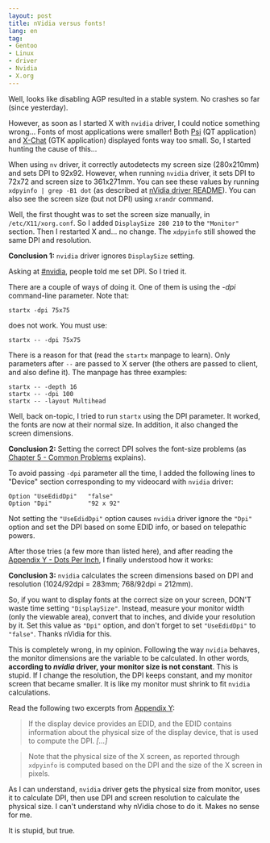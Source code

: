 ```yaml
---
layout: post
title: nVidia versus fonts!
lang: en
tag:
- Gentoo
- Linux
- driver
- Nvidia
- X.org
---
```


Well, looks like disabling AGP resulted in a stable system. No crashes so far (since yesterday).

However, as soon as I started X with `nvidia` driver, I could notice something wrong… Fonts of most applications were smaller! Both [Psi](http://psi-im.org/) (QT application) and [X-Chat](http://www.xchat.org/) (GTK application) displayed fonts way too small. So, I started hunting the cause of this…


When using `nv` driver, it correctly autodetects my screen size (280x210mm) and sets DPI to 92x92. However, when running `nvidia` driver, it sets DPI to 72x72 and screen size to 361x271mm. You can see these values by running `xdpyinfo | grep -B1 dot` (as described at [nVidia driver README](http://download.nvidia.com/XFree86/Linux-x86/1.0-8178/README/appendix-y.html)). You can also see the screen size (but not DPI) using `xrandr` command.

Well, the first thought was to set the screen size manually, in `/etc/X11/xorg.conf`. So I added `DisplaySize 280 210` to the `"Monitor"` section. Then I restarted X and… no change. The `xdpyinfo` still showed the same DPI and resolution.

**Conclusion 1:** `nvidia` driver ignores `DisplaySize` setting.

Asking at [#nvidia](irc://irc.freenode.net/nvidia), people told me set DPI. So I tried it.

There are a couple of ways of doing it. One of them is using the _-dpi_ command-line parameter. Note that:

    startx -dpi 75x75

does not work. You must use:

    startx -- -dpi 75x75

There is a reason for that (read the `startx` manpage to learn). Only parameters after `--` are passed to X server (the others are passed to client, and also define it). The manpage has three examples:

    startx -- -depth 16
    startx -- -dpi 100
    startx -- -layout Multihead

Well, back on-topic, I tried to run `startx` using the DPI parameter. It worked, the fonts are now at their normal size. In addition, it also changed the screen dimensions.

**Conclusion 2:** Setting the correct DPI solves the font-size problems (as [Chapter 5 - Common Problems](http://download.nvidia.com/XFree86/Linux-x86/1.0-8178/README/chapter-05.html) explains).

To avoid passing `-dpi` parameter all the time, I added the following lines to "Device" section corresponding to my videocard with `nvidia` driver:

    Option "UseEdidDpi"   "false"
    Option "Dpi"          "92 x 92"

Not setting the `"UseEdidDpi"` option causes `nvidia` driver ignore the `"Dpi"` option and set the DPI based on some EDID info, or based on telepathic powers.

After those tries (a few more than listed here), and after reading the [Appendix Y - Dots Per Inch](http://download.nvidia.com/XFree86/Linux-x86/1.0-8178/README/appendix-y.html), I finally understood how it works:

**Conclusion 3:** `nvidia` calculates the screen dimensions based on DPI and resolution (1024/92dpi = 283mm; 768/92dpi = 212mm).

So, if you want to display fonts at the correct size on your screen, DON'T waste time setting `"DisplaySize"`. Instead, measure your monitor width (only the viewable area), convert that to inches, and divide your resolution by it. Set this value as `"Dpi"` option, and don't forget to set `"UseEdidDpi"` to `"false"`. Thanks nVidia for this.

This is completely wrong, in my opinion. Following the way `nvidia` behaves, the monitor dimensions are the variable to be calculated. In other words, **according to _nvidia_ driver, your monitor size is not constant**. This is stupid. If I change the resolution, the DPI keeps constant, and my monitor screen that became smaller. It is like my monitor must shrink to fit `nvidia` calculations.

Read the following two excerpts from [Appendix Y](http://download.nvidia.com/XFree86/Linux-x86/1.0-8178/README/appendix-y.html):

> If the display device provides an EDID, and the EDID contains information about the physical size of the display device, that is used to compute the DPI. _[…]_

> Note that the physical size of the X screen, as reported through `xdpyinfo` is computed based on the DPI and the size of the X screen in pixels.

As I can understand, `nvidia` driver gets the physical size from monitor, uses it to calculate DPI, then use DPI and screen resolution to calculate the physical size. I can't understand why nVidia chose to do it. Makes no sense for me.

It is stupid, but true.
